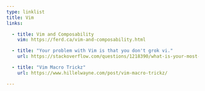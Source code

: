 ```yaml
---
type: linklist
title: Vim
links:

  - title: Vim and Composability
    vim: https://ferd.ca/vim-and-composability.html

  - title: "Your problem with Vim is that you don't grok vi."
    url: https://stackoverflow.com/questions/1218390/what-is-your-most-productive-shortcut-with-vim/1220118

  - title: "Vim Macro Trickz"
    url: https://www.hillelwayne.com/post/vim-macro-trickz/

---
```



